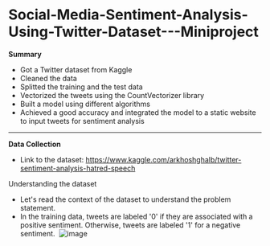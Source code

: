 # Social-Media-Sentiment-Analysis-Using-Twitter-Dataset---Miniproject

**Summary**
- Got a Twitter dataset from Kaggle
- Cleaned the data
- Splitted the training and the test data
- Vectorized the tweets using the CountVectorizer library
- Built a model using different algorithms
- Achieved a good accuracy and integrated the model to a static website to input tweets for sentiment analysis 

-------------------------------------------------------------------------------------------------------

**Data Collection**

- Link to the dataset: https://www.kaggle.com/arkhoshghalb/twitter-sentiment-analysis-hatred-speech

Understanding the dataset
 - Let's read the context of the dataset to understand the problem statement. 
 - In the training data, tweets are labeled '0' if they are associated with a positive sentiment. Otherwise, tweets are labeled '1' for a negative sentiment. 
![image](https://user-images.githubusercontent.com/69420616/123614701-31beaf00-d822-11eb-9203-eb61edc29b46.png)
